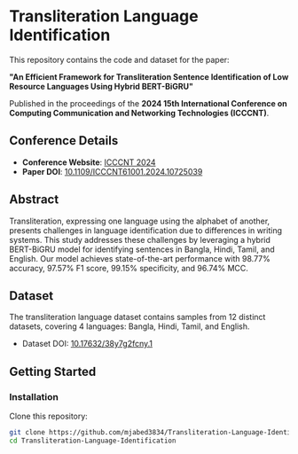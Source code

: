 # Transliteration Language Identification

This repository contains the code and dataset for the paper:

**"An Efficient Framework for Transliteration Sentence Identification of Low Resource Languages Using Hybrid BERT-BiGRU"**

Published in the proceedings of the **2024 15th International Conference on Computing Communication and Networking Technologies (ICCCNT)**.

## Conference Details
- **Conference Website**: [ICCCNT 2024](https://www.icccnt.com) 
- **Paper DOI**: [10.1109/ICCCNT61001.2024.10725039](https://doi.org/10.1109/ICCCNT61001.2024.10725039)


## Abstract
Transliteration, expressing one language using the alphabet of another, presents challenges in language identification due to differences in writing systems. This study addresses these challenges by leveraging a hybrid BERT-BiGRU model for identifying sentences in Bangla, Hindi, Tamil, and English. Our model achieves state-of-the-art performance with 98.77% accuracy, 97.57% F1 score, 99.15% specificity, and 96.74% MCC.

## Dataset
The transliteration language dataset contains samples from 12 distinct datasets, covering 4 languages: Bangla, Hindi, Tamil, and English.

- Dataset DOI: [10.17632/38y7g2fcny.1](http://doi.org/10.17632/38y7g2fcny.1)

## Getting Started

### Installation
Clone this repository:
```bash
git clone https://github.com/mjabed3834/Transliteration-Language-Identification.git
cd Transliteration-Language-Identification
